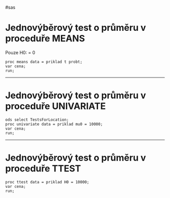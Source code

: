#sas 
# Jednovýběrový test o průměru v proceduře MEANS

Pouze H0:  = 0

```sas
proc means data = priklad t probt;
var cena;
run;
```
---
# Jednovýběrový test o průměru v proceduře UNIVARIATE

```sas
ods select TestsForLocation;
proc univariate data = priklad mu0 = 10000;
var cena;
run;
```
---
# Jednovýběrový test o průměru v proceduře TTEST

```sas
proc ttest data = priklad H0 = 10000;
var cena;
run;
```

